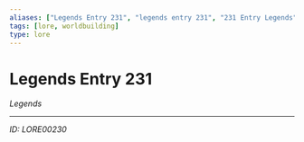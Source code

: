 ```yaml
---
aliases: ["Legends Entry 231", "legends entry 231", "231 Entry Legends"]
tags: [lore, worldbuilding]
type: lore
---
```


# Legends Entry 231

*Legends*

---
*ID: LORE00230*